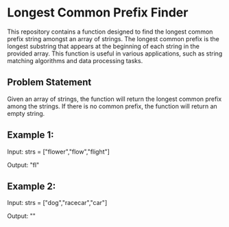 # Longest Common Prefix Finder

This repository contains a function designed to find the longest common prefix string amongst an array of strings. The longest common prefix is the longest substring that appears at the beginning of each string in the provided array. This function is useful in various applications, such as string matching algorithms and data processing tasks.

## Problem Statement

Given an array of strings, the function will return the longest common prefix among the strings. If there is no common prefix, the function will return an empty string.

## Example 1:

Input: strs = ["flower","flow","flight"] 

Output: "fl"

## Example 2:

Input: strs = ["dog","racecar","car"] 

Output: ""
